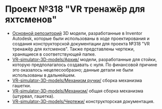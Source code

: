 # Проект №318 "VR тренажёр для яхтсменов"
- [Основной репозиторий](https://github.com/avkapochkina/318-VR-simulator)
3D модели, разработанные в Inventor Autodesk, которые были использованы в ходе проектирования и создания конструкторской документации для проекта №318 "VR тренажёр для яхтсменов".
Также представлены чертежи, хранящиеся в соответствующей папке.
- [VR-simulator-3D-models/Архив/](https://github.com/avkapochkina/VR-simulator-3D-models/tree/main/%D0%90%D1%80%D1%85%D0%B8%D0%B2)
модели, разработанные для стойки, которую предполагалось создавать с нуля. По финансовой причине это оказалось нецелесообразно; данные детали не были использованы в дальнейшем.
- [VR-simulator-3D-models/Механизм ручки/](https://github.com/avkapochkina/VR-simulator-3D-models/tree/main/%D0%9C%D0%B5%D1%85%D0%B0%D0%BD%D0%B8%D0%B7%D0%BC%20%D1%80%D1%83%D1%87%D0%BA%D0%B8)
сборка механизма гашетки.
- [VR-simulator-3D-models/Механизм/](https://github.com/avkapochkina/VR-simulator-3D-models/tree/main/%D0%9C%D0%B5%D1%85%D0%B0%D0%BD%D0%B8%D0%B7%D0%BC)
общая сборка механизма (штурвал, гашетка).
- [VR-simulator-3D-models/Чертежи/](https://github.com/avkapochkina/VR-simulator-3D-models/tree/main/%D0%A7%D0%B5%D1%80%D1%82%D0%B5%D0%B6%D0%B8)
конструкторская документация.
